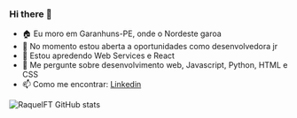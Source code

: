 ### Hi there 🖖

<!--
**RaquelFT/RaquelFT** is a ✨ _special_ ✨ repository because its `README.md` (this file) appears on your GitHub profile.

Here are some ideas to get you started:
-->
- 🏠 Eu moro em Garanhuns-PE, onde o Nordeste garoa
- 🔭 No momento estou aberta a oportunidades como desenvolvedora jr
- 🌱 Estou apredendo Web Services e React
- 💬 Me pergunte sobre desenvolvimento web, Javascript, Python, HTML e CSS
- 📫 Como me encontrar: [Linkedin](https://www.linkedin.com/in/raquelftrajano/)

![RaquelFT GitHub stats](https://github-readme-stats.vercel.app/api?username=RaquelFT&show_icons=true&theme=radical)
